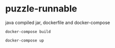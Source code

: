 # puzzle-runnable
java compiled jar, dockerfile and docker-compose 

~~~
docker-compose build
~~~
~~~
docker-compose up
~~~
